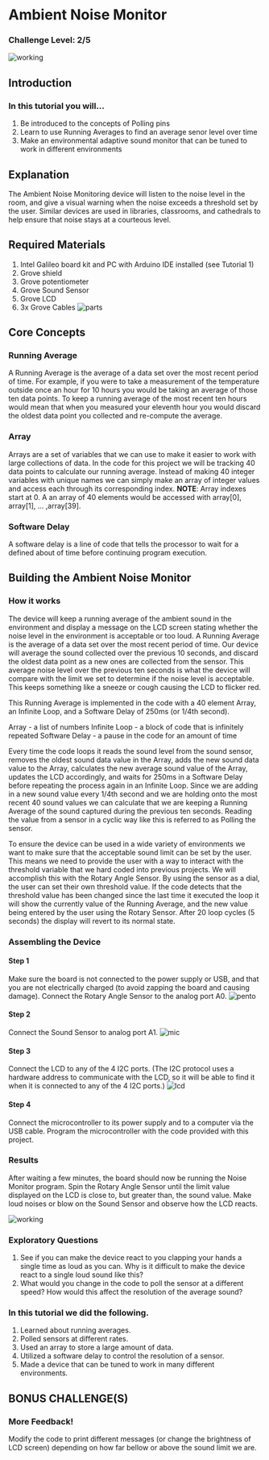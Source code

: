 # Ambient Noise Monitor
### Challenge Level: 2/5
![working](https://user-images.githubusercontent.com/27307550/30575225-2dccce48-9cb4-11e7-921e-7d7463074c6d.jpg)

## Introduction

### In this tutorial you will...
  1. Be introduced to the concepts of Polling pins
  2. Learn to use Running Averages to find an average senor level over time
  3. Make an environmental adaptive sound monitor that can be tuned to work in different environments
  
## Explanation
The Ambient Noise Monitoring device will listen to the noise level in the room, and give a visual warning when the noise exceeds a threshold set by the user.  Similar devices are used in libraries, classrooms, and cathedrals to help ensure that noise stays at a courteous level.
 
## Required Materials
 1. Intel Galileo board kit and PC with Arduino IDE installed (see Tutorial 1)
 2. Grove shield
 3. Grove potentiometer
 4. Grove Sound Sensor
 5. Grove LCD
 6. 3x Grove Cables
 ![parts](https://user-images.githubusercontent.com/27307550/30575227-2dcdb38a-9cb4-11e7-95b8-bfc429507e36.jpg)
 
 
## Core Concepts
 
### Running Average
A Running Average is the average of a data set over the most recent period of time.  For example, if you were to take a measurement of the temperature outside once an hour for 10 hours you would be taking an average of those ten data points.  To keep a running average of the most recent ten hours would mean that when you measured your eleventh hour you would discard the oldest data point you collected and re-compute the average.

### Array
Arrays are a set of variables that we can use to make it easier to work with large collections of data.  In the code for this project we will be tracking 40 data points to calculate our running average.  Instead of making  40 integer variables with unique names we can simply make an array of integer values and access each through its corresponding index.
**NOTE**: Array indexes start at 0.  A an array of 40 elements would be accessed with array[0], array[1], … ,array[39].

### Software Delay
A software delay is a line of code that tells the processor to wait for a defined about of time before continuing program execution.
 

## Building the Ambient Noise Monitor

### How it works
The device will keep a running average of the ambient sound in the environment and display a message on the LCD screen stating whether the noise level in the environment is acceptable or too loud.  A Running Average is the average of a data set over the most recent period of time.  Our device will average the sound collected over the previous 10 seconds, and discard the oldest data point as a new ones are collected from the sensor.  This average noise level over the previous ten seconds is what the device will compare with the limit we set to determine if the noise level is acceptable.  This keeps something like a sneeze or cough causing the LCD to flicker red.

This Running Average is implemented in the code with a 40 element Array, an Infinite Loop, and a Software Delay of 250ms (or 1/4th second).  

Array - a list of numbers
Infinite Loop - a block of code that is infinitely repeated
Software Delay - a pause in the code for an amount of time

Every time the code loops it reads the sound level from the sound sensor, removes the oldest sound data value in the Array, adds the new sound data value to the Array, calculates the new average sound value of the Array, updates the LCD accordingly, and waits for 250ms in a Software Delay before repeating the process again in an Infinite Loop.  Since we are adding in a new sound value every 1/4th second and we are holding onto the most recent 40 sound values we can calculate that we are keeping a Running Average of the sound captured during the previous ten seconds.  Reading the value from a sensor in a cyclic way like this is referred to as Polling the sensor.

To ensure the device can be used in a wide variety of environments we want to make sure that the acceptable sound limit can be set by the user.  This means we need to provide the user with a way to interact with the threshold variable that we hard coded into previous projects.  We will accomplish this with the Rotary Angle Sensor.  By using the sensor as a dial, the user can set their own threshold value.  If the code detects that the threshold value has been changed since the last time it executed the loop it will show the currently value of the Running Average, and the new value being entered by the user using the Rotary Sensor.  After 20 loop cycles (5 seconds) the display will revert to its normal state.
 
### Assembling the Device
#### Step 1
Make sure the board is not connected to the power supply or USB, and that you are not electrically charged (to avoid zapping the board and causing damage).  Connect the Rotary Angle Sensor to the analog port A0.
![pento](https://user-images.githubusercontent.com/27307550/30575224-2dccdfaa-9cb4-11e7-8687-17e69c4bc1eb.jpg)

#### Step 2
Connect the Sound Sensor to analog port A1.
![mic](https://user-images.githubusercontent.com/27307550/30575223-2dcc2b32-9cb4-11e7-8b60-3dcf9168188d.jpg)

#### Step 3
Connect the LCD to any of the 4 I2C ports.  (The I2C protocol uses a hardware address to communicate with the LCD, so it will be able to find it when it is connected to any of the 4 I2C ports.)
![lcd](https://user-images.githubusercontent.com/27307550/30575226-2dcd174a-9cb4-11e7-8829-825637d3f111.jpg)

#### Step 4
Connect the microcontroller to its power supply and to a computer via the USB cable.  Program the microcontroller with the code provided with this project.

### Results
After waiting a few minutes, the board should now be running the Noise Monitor program.  Spin the Rotary Angle Sensor until the limit value displayed on the LCD is close to, but greater than, the sound value.  Make loud noises or blow on the Sound Sensor and observe how the LCD reacts.

![working](https://user-images.githubusercontent.com/27307550/30575225-2dccce48-9cb4-11e7-921e-7d7463074c6d.jpg)

### Exploratory Questions
 1. See if you can make the device react to you clapping your hands a single time as loud as you can.  Why is it difficult to make the device react to a single loud sound like this? 
 2. What would you change in the code to poll the sensor at a different speed?  How would this affect the resolution of the average sound?

### In this tutorial we did the following.
 
  1. Learned about running averages.
  2. Polled sensors at different rates.
  3. Used an array to store a large amount of data.
  4. Utilized a software delay to control the resolution of a sensor.
  5. Made a device that can be tuned to work in many different environments.
  
## BONUS CHALLENGE(S)

### More Feedback!
Modify the code to print different messages (or change the brightness of LCD screen) depending on how far bellow or above the sound limit we are.
